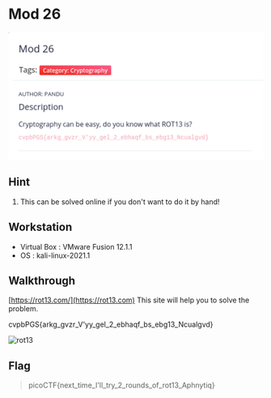 # Mod 26
![Mod_26](https://github.com/jasperkim425/Walkthrough/blob/main/picoCTF/Cryptography/Mod%2026/image/Mod_26.png)

## Hint
1. This can be solved online if you don't want to do it by hand!

## Workstation
- Virtual Box : VMware Fusion 12.1.1
- OS : kali-linux-2021.1

## Walkthrough
[https://rot13.com/](https://rot13.com) This site will help you to solve the problem.

cvpbPGS{arkg_gvzr_V'yy_gel_2_ebhaqf_bs_ebg13_Ncualgvd}

<img src="https://github.com/jasperkim425/Walkthrough/blob/main/picoCTF/Cryptography/Mod%2026/rot13.png" width="500px" height="700px" title="rot13" alt="rot13"></img><br/>

## Flag
> picoCTF{next_time_I'll_try_2_rounds_of_rot13_Aphnytiq}